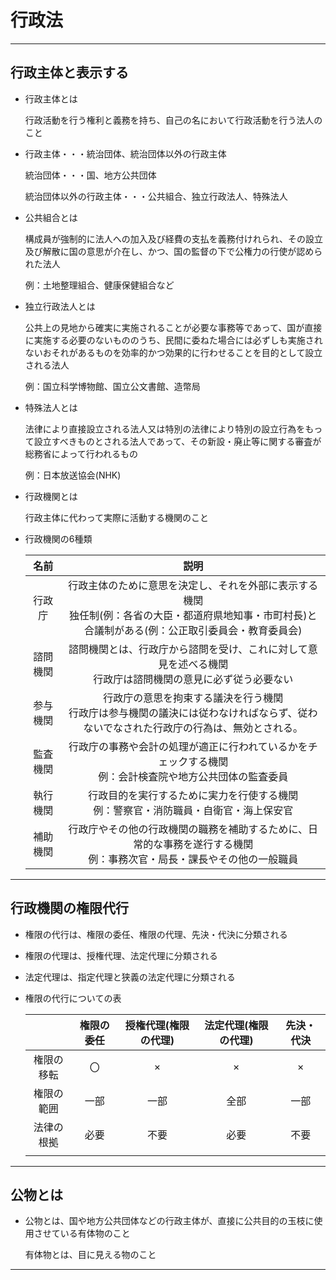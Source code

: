 # 行政法

---

## 行政主体と表示する

- 行政主体とは
  
  行政活動を行う権利と義務を持ち、自己の名において行政活動を行う法人のこと

- 行政主体・・・統治団体、統治団体以外の行政主体
  
  統治団体・・・国、地方公共団体

  統治団体以外の行政主体・・・公共組合、独立行政法人、特殊法人

- 公共組合とは
  
  構成員が強制的に法人への加入及び経費の支払を義務付けれられ、その設立及び解散に国の意思が介在し、かつ、国の監督の下で公権力の行使が認められた法人

  例：土地整理組合、健康保健組合など

- 独立行政法人とは
  
  公共上の見地から確実に実施されることが必要な事務等であって、国が直接に実施する必要のないもののうち、民間に委ねた場合には必ずしも実施されないおそれがあるものを効率的かつ効果的に行わせることを目的として設立される法人
  
  例：国立科学博物館、国立公文書館、造幣局

- 特殊法人とは
  
  法律により直接設立される法人又は特別の法律により特別の設立行為をもって設立すべきものとされる法人であって、その新設・廃止等に関する審査が総務省によって行われるもの

  例：日本放送協会(NHK)

- 行政機関とは
  
  行政主体に代わって実際に活動する機関のこと

- 行政機関の6種類
  
  | 名前 | 説明 |
  | :---: | :---: |
  | 行政庁 | 行政主体のために意思を決定し、それを外部に表示する機関<br>独任制(例：各省の大臣・都道府県地知事・市町村長)と合議制がある(例：公正取引委員会・教育委員会) |
  | 諮問機関 | 諮問機関とは、行政庁から諮問を受け、これに対して意見を述べる機関<br>行政庁は諮問機関の意見に必ず従う必要ない |
  | 参与機関 | 行政庁の意思を拘束する議決を行う機関<br>行政庁は参与機関の議決には従わなければならず、従わないでなされた行政庁の行為は、無効とされる。 |
  | 監査機関 | 行政庁の事務や会計の処理が適正に行われているかをチェックする機関<br>例：会計検査院や地方公共団体の監査委員 |
  | 執行機関 | 行政目的を実行するために実力を行使する機関<br>例：警察官・消防職員・自衛官・海上保安官 |
  | 補助機関 | 行政庁やその他の行政機関の職務を補助するために、日常的な事務を遂行する機関<br>例：事務次官・局長・課長やその他の一般職員 |

---

## 行政機関の権限代行

- 権限の代行は、権限の委任、権限の代理、先決・代決に分類される

- 権限の代理は、授権代理、法定代理に分類される

- 法定代理は、指定代理と狭義の法定代理に分類される

- 権限の代行についての表
  
  |  | 権限の委任 | 授権代理(権限の代理) | 法定代理(権限の代理) | 先決・代決 |
  | :---: | :---: | :---: | :---: | :---:|
  | 権限の移転 | 〇 | × | × | × |
  | 権限の範囲 | 一部 | 一部 | 全部 | 一部 |
  | 法律の根拠 | 必要 | 不要 | 必要 | 不要 |
  |  |  |  |  |  |s

---

## 公物とは

- 公物とは、国や地方公共団体などの行政主体が、直接に公共目的の玉枝に使用させている有体物のこと
  
  有体物とは、目に見える物のこと

---
